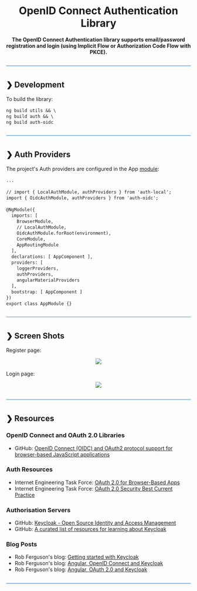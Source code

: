 <h1 align="center">OpenID Connect Authentication Library</h1>

<p align="center">
  <b>The OpenID Connect Authentication library supports email/password registration and login (using Implicit Flow or Authorization Code Flow with PKCE).</b></br>
</p>

![divider](../../divider.png)

## ❯ Development

To build the library:

```
ng build utils && \
ng build auth && \
ng build auth-oidc
```

![divider](../../divider.png)

## ❯ Auth Providers

The project's Auth providers are configured in the App [module](https://github.com/Robinyo/serendipity/blob/master/src/app/app.module.ts):

```
...

// import { LocalAuthModule, authProviders } from 'auth-local';
import { OidcAuthModule, authProviders } from 'auth-oidc';

@NgModule({
  imports: [
    BrowserModule,
    // LocalAuthModule,
    OidcAuthModule.forRoot(environment),
    CoreModule,
    AppRoutingModule
  ],
  declarations: [ AppComponent ],
  providers: [
    loggerProviders,
    authProviders,
    angularMaterialProviders
  ],
  bootstrap: [ AppComponent ]
})
export class AppModule {}
```

![divider](../../divider.png)

## ❯ Screen Shots

Register page:

<p align="center">
  <img src="https://github.com/Robinyo/serendipity/blob/master/screen-shots/oidc-register.png">
</p>

Login page:

<p align="center">
  <img src="https://github.com/Robinyo/serendipity/blob/master/screen-shots/oidc-login.png">
</p>

![divider](../../divider.png)

## ❯ Resources

### OpenID Connect and OAuth 2.0 Libraries

* GitHub: [OpenID Connect (OIDC) and OAuth2 protocol support for browser-based JavaScript applications](https://github.com/IdentityModel/oidc-client-js)

### Auth Resources

* Internet Engineering Task Force: [OAuth 2.0 for Browser-Based Apps](https://datatracker.ietf.org/doc/draft-ietf-oauth-browser-based-apps/)
* Internet Engineering Task Force: [OAuth 2.0 Security Best Current Practice](https://datatracker.ietf.org/doc/draft-ietf-oauth-security-topics/)

### Authorisation Servers

* GitHub: [Keycloak - Open Source Identity and Access Management](https://www.keycloak.org/)
* GitHub: [A curated list of resources for learning about Keycloak](https://github.com/thomasdarimont/awesome-keycloak)

### Blog Posts

* Rob Ferguson's blog: [Getting started with Keycloak](https://robferguson.org/blog/2019/12/24/getting-started-with-keycloak/)
* Rob Ferguson's blog: [Angular, OpenID Connect and Keycloak](https://robferguson.org/blog/2019/12/29/angular-openid-connect-keycloak/)
* Rob Ferguson's blog: [Angular, OAuth 2.0 and Keycloak](https://robferguson.org/blog/2019/12/31/angular-oauth2-keycloak/)

![divider](../../divider.png)
